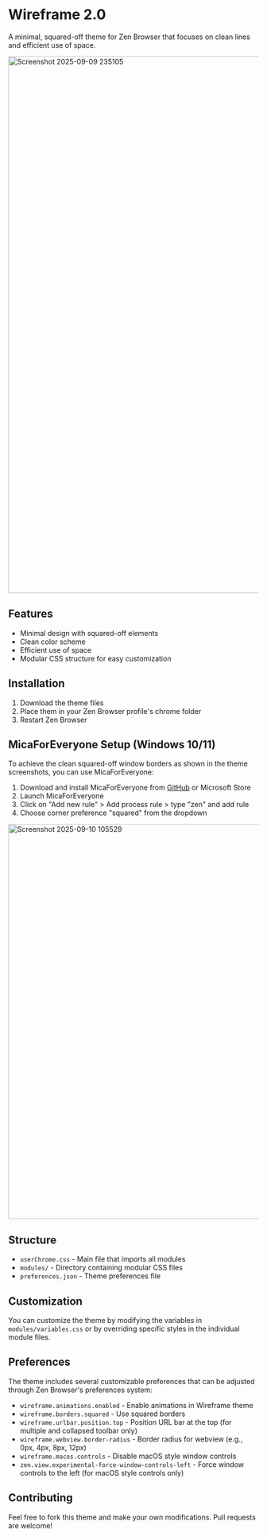 # Wireframe 2.0

A minimal, squared-off theme for Zen Browser that focuses on clean lines and efficient use of space.

<img width="1919" height="1079" alt="Screenshot 2025-09-09 235105" src="https://github.com/user-attachments/assets/4f83cbe9-b560-4431-b920-af76860a9bc9" />

## Features

- Minimal design with squared-off elements
- Clean color scheme
- Efficient use of space
- Modular CSS structure for easy customization

## Installation

1. Download the theme files
2. Place them in your Zen Browser profile's chrome folder
3. Restart Zen Browser

## MicaForEveryone Setup (Windows 10/11)

To achieve the clean squared-off window borders as shown in the theme screenshots, you can use MicaForEveryone:

1. Download and install MicaForEveryone from [GitHub](https://github.com/MicaForEveryone/MicaForEveryone) or Microsoft Store
2. Launch MicaForEveryone
3. Click on "Add new rule" > Add process rule > type "zen" and add rule
4. Choose corner preference "squared" from the dropdown

<img width="1148" height="794" alt="Screenshot 2025-09-10 105529" src="https://github.com/user-attachments/assets/5b80b051-30a6-4bac-91fd-a4a4c65799e7" />

## Structure

- `userChrome.css` - Main file that imports all modules
- `modules/` - Directory containing modular CSS files
- `preferences.json` - Theme preferences file

## Customization

You can customize the theme by modifying the variables in `modules/variables.css` or by overriding specific styles in the individual module files.

## Preferences

The theme includes several customizable preferences that can be adjusted through Zen Browser's preferences system:

- `wireframe.animations.enabled` - Enable animations in Wireframe theme
- `wireframe.borders.squared` - Use squared borders
- `wireframe.urlbar.position.top` - Position URL bar at the top (for multiple and collapsed toolbar only)
- `wireframe.webview.border-radius` - Border radius for webview (e.g., 0px, 4px, 8px, 12px)
- `wireframe.macos.controls` - Disable macOS style window controls
- `zen.view.experimental-force-window-controls-left` - Force window controls to the left (for macOS style controls only)


## Contributing

Feel free to fork this theme and make your own modifications. Pull requests are welcome!
